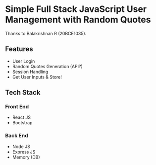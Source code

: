 # Simple Full Stack JavaScript User Management with Random Quotes

Thanks to Balakrishnan R (20BCE1035).

## Features

- User Login
- Random Quotes Generation (API?)
- Session Handling
- Get User Inputs & Store!

## Tech Stack

### Front End

- React JS
- Bootstrap

### Back End

- Node JS
- Express JS
- Memory (DB)
